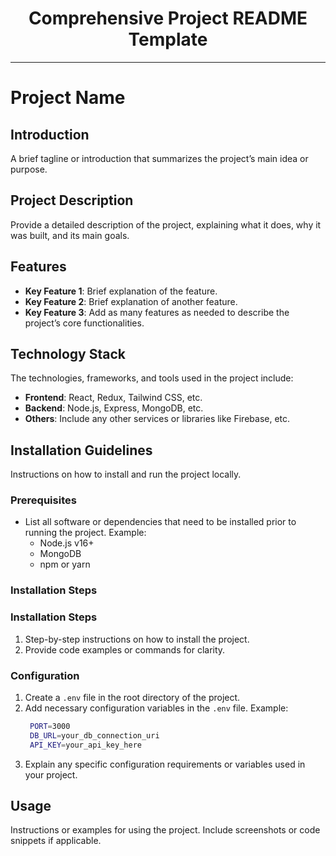 <div align="center">
  <h1>Comprehensive Project README Template</h1>
</div>

---

# Project Name

## Introduction

A brief tagline or introduction that summarizes the project’s main idea or purpose.

## Project Description

Provide a detailed description of the project, explaining what it does, why it was built, and its main goals. 

## Features

- **Key Feature 1**: Brief explanation of the feature.
- **Key Feature 2**: Brief explanation of another feature.
- **Key Feature 3**: Add as many features as needed to describe the project’s core functionalities.
  
## Technology Stack

The technologies, frameworks, and tools used in the project include:

- **Frontend**: React, Redux, Tailwind CSS, etc.
- **Backend**: Node.js, Express, MongoDB, etc.
- **Others**: Include any other services or libraries like Firebase, etc.

## Installation Guidelines

Instructions on how to install and run the project locally.

### Prerequisites

- List all software or dependencies that need to be installed prior to running the project.
  Example: 
  - Node.js v16+
  - MongoDB
  - npm or yarn

### Installation Steps

### Installation Steps

1. Step-by-step instructions on how to install the project.
2. Provide code examples or commands for clarity.

### Configuration

1. Create a `.env` file in the root directory of the project.
2. Add necessary configuration variables in the `.env` file.
   Example:
   ```bash
    PORT=3000
    DB_URL=your_db_connection_uri
    API_KEY=your_api_key_here
   ```
3. Explain any specific configuration requirements or variables used in your project.

## Usage

Instructions or examples for using the project. Include screenshots or code snippets if applicable.
